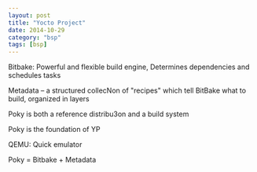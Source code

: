 ```yaml
---
layout: post
title: "Yocto Project"
date: 2014-10-29
category: "bsp"
tags: [bsp]
---
```


Bitbake:  Powerful and flexible build engine,
Determines dependencies and schedules tasks 

Metadata – a structured collecNon of "recipes" which tell BitBake what to build, organized in layers

Poky is both a reference distribu3on and a build system 

Poky is the foundation of YP  


QEMU: Quick emulator

Poky = Bitbake + Metadata
